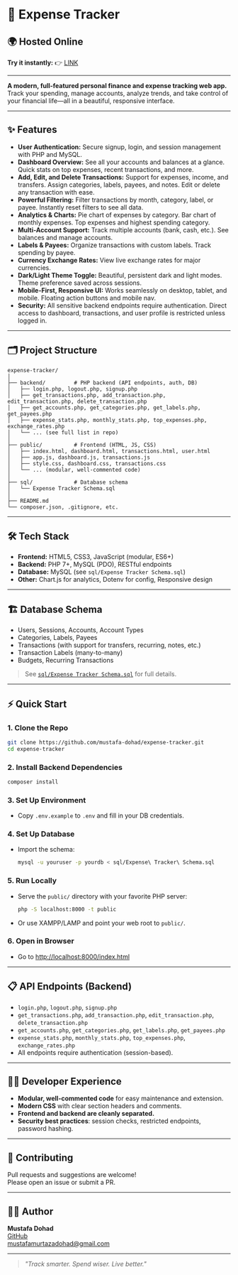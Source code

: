 # 💸 Expense Tracker


## 🌍 Hosted Online

**Try it instantly:**
👉 [LINK](https://mustafa-dohad.infinityfreeapp.com/public/index.html)

---

**A modern, full-featured personal finance and expense tracking web app.**  
Track your spending, manage accounts, analyze trends, and take control of your financial life—all in a beautiful, responsive interface.

---

## ✨ Features

- **User Authentication:** Secure signup, login, and session management with PHP and MySQL.
- **Dashboard Overview:** See all your accounts and balances at a glance. Quick stats on top expenses, recent transactions, and more.
- **Add, Edit, and Delete Transactions:** Support for expenses, income, and transfers. Assign categories, labels, payees, and notes. Edit or delete any transaction with ease.
- **Powerful Filtering:** Filter transactions by month, category, label, or payee. Instantly reset filters to see all data.
- **Analytics & Charts:** Pie chart of expenses by category. Bar chart of monthly expenses. Top expenses and highest spending category.
- **Multi-Account Support:** Track multiple accounts (bank, cash, etc.). See balances and manage accounts.
- **Labels & Payees:** Organize transactions with custom labels. Track spending by payee.
- **Currency Exchange Rates:** View live exchange rates for major currencies.
- **Dark/Light Theme Toggle:** Beautiful, persistent dark and light modes. Theme preference saved across sessions.
- **Mobile-First, Responsive UI:** Works seamlessly on desktop, tablet, and mobile. Floating action buttons and mobile nav.
- **Security:** All sensitive backend endpoints require authentication. Direct access to dashboard, transactions, and user profile is restricted unless logged in.

---


## 🗂️ Project Structure

```
expense-tracker/
│
├── backend/         # PHP backend (API endpoints, auth, DB)
│   ├── login.php, logout.php, signup.php
│   ├── get_transactions.php, add_transaction.php, edit_transaction.php, delete_transaction.php
│   ├── get_accounts.php, get_categories.php, get_labels.php, get_payees.php
│   ├── expense_stats.php, monthly_stats.php, top_expenses.php, exchange_rates.php
│   └── ... (see full list in repo)
│
├── public/          # Frontend (HTML, JS, CSS)
│   ├── index.html, dashboard.html, transactions.html, user.html
│   ├── app.js, dashboard.js, transactions.js
│   ├── style.css, dashboard.css, transactions.css
│   └── ... (modular, well-commented code)
│
├── sql/             # Database schema
│   └── Expense Tracker Schema.sql
│
├── README.md
└── composer.json, .gitignore, etc.
```

---

## 🛠️ Tech Stack

- **Frontend:** HTML5, CSS3, JavaScript (modular, ES6+)
- **Backend:** PHP 7+, MySQL (PDO), RESTful endpoints
- **Database:** MySQL (see `sql/Expense Tracker Schema.sql`)
- **Other:** Chart.js for analytics, Dotenv for config, Responsive design

---

## 🏗️ Database Schema

- Users, Sessions, Accounts, Account Types
- Categories, Labels, Payees
- Transactions (with support for transfers, recurring, notes, etc.)
- Transaction Labels (many-to-many)
- Budgets, Recurring Transactions

> See [`sql/Expense Tracker Schema.sql`](sql/Expense%20Tracker%20Schema.sql) for full details.

---

## ⚡ Quick Start

### 1. Clone the Repo

```bash
git clone https://github.com/mustafa-dohad/expense-tracker.git
cd expense-tracker
```

### 2. Install Backend Dependencies

```bash
composer install
```

### 3. Set Up Environment

- Copy `.env.example` to `.env` and fill in your DB credentials.

### 4. Set Up Database

- Import the schema:
  ```bash
  mysql -u youruser -p yourdb < sql/Expense\ Tracker\ Schema.sql
  ```

### 5. Run Locally

- Serve the `public/` directory with your favorite PHP server:
  ```bash
  php -S localhost:8000 -t public
  ```
- Or use XAMPP/LAMP and point your web root to `public/`.

### 6. Open in Browser

- Go to [http://localhost:8000/index.html](http://localhost:8000/index.html)

---

## 📋 API Endpoints (Backend)

- `login.php`, `logout.php`, `signup.php`
- `get_transactions.php`, `add_transaction.php`, `edit_transaction.php`, `delete_transaction.php`
- `get_accounts.php`, `get_categories.php`, `get_labels.php`, `get_payees.php`
- `expense_stats.php`, `monthly_stats.php`, `top_expenses.php`, `exchange_rates.php`
- All endpoints require authentication (session-based).

---

## 🧑‍💻 Developer Experience

- **Modular, well-commented code** for easy maintenance and extension.
- **Modern CSS** with clear section headers and comments.
- **Frontend and backend are cleanly separated.**
- **Security best practices**: session checks, restricted endpoints, password hashing.

---

## 🤝 Contributing

Pull requests and suggestions are welcome!  
Please open an issue or submit a PR.

---



## 👨‍💻 Author

**Mustafa Dohad**  
[GitHub](https://github.com/mustafa-dohad)  
mustafamurtazadohad@gmail.com

---

> _"Track smarter. Spend wiser. Live better."_

